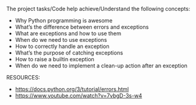 The project tasks/Code help achieve/Understand the following concepts:
- Why Python programming is awesome
- What’s the difference between errors and exceptions
- What are exceptions and how to use them
- When do we need to use exceptions
- How to correctly handle an exception
- What’s the purpose of catching exceptions
- How to raise a builtin exception
- When do we need to implement a clean-up action after an exception

RESOURCES:
- https://docs.python.org/3/tutorial/errors.html
- https://www.youtube.com/watch?v=7vbgD-3s-w4
